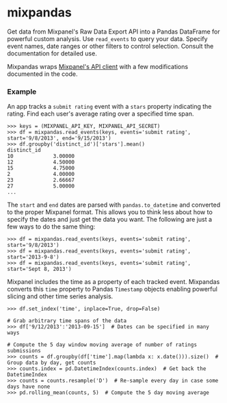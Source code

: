 # mixpandas

Get data from Mixpanel's Raw Data Export API into a Pandas DataFrame for
powerful custom analysis. Use `read_events` to query your data. Specify 
event names, date ranges or other filters to control selection.
Consult the documentation for detailed use.

Mixpandas wraps [Mixpanel's API client](https://mixpanel.com/site_media//api/v2/mixpanel.py) with a few modifications
documented in the code.

### Example
An app tracks a `submit rating` event with a `stars` property indicating the rating.
Find each user's average rating over a specified time span.

    >>> keys = (MIXPANEL_API_KEY, MIXPANEL_API_SECRET)
    >>> df = mixpandas.read_events(keys, events='submit rating', start='9/8/2013', end='9/15/2013')
    >>> df.groupby('distinct_id')['stars'].mean()
    distinct_id
    10             3.00000
    12             4.50000
    15             4.75000
    2              4.00000
    23             2.66667
    27             5.00000
    ...
    
The `start` and `end` dates are parsed with `pandas.to_datetime` and converted to the proper Mixpanel format. This 
allows you to think less about how to specify the dates and just get the data you want. The following are just a few
ways to do the same thing:

    >>> df = mixpandas.read_events(keys, events='submit rating', start='9/8/2013')
    >>> df = mixpandas.read_events(keys, events='submit rating', start='2013-9-8')
    >>> df = mixpandas.read_events(keys, events='submit rating', start='Sept 8, 2013')

Mixpanel includes the time as a property of each tracked event.  Mixpandas converts this `time` property to
Pandas `Timestamp` objects enabling powerful slicing and other time series analysis.

    >>> df.set_index('time', inplace=True, drop=False)
    
    # Grab arbitrary time spans of the data
    >>> df['9/12/2013':'2013-09-15']  # Dates can be specified in many ways
    
    # Compute the 5 day window moving average of number of ratings submissions
    >>> counts = df.groupby(df['time'].map(lambda x: x.date())).size()  # Group data by day, get counts
    >>> counts.index = pd.DatetimeIndex(counts.index)  # Get back the DatetimeIndex
    >>> counts = counts.resample('D')  # Re-sample every day in case some days have none
    >>> pd.rolling_mean(counts, 5)  # Compute the 5 day moving average
